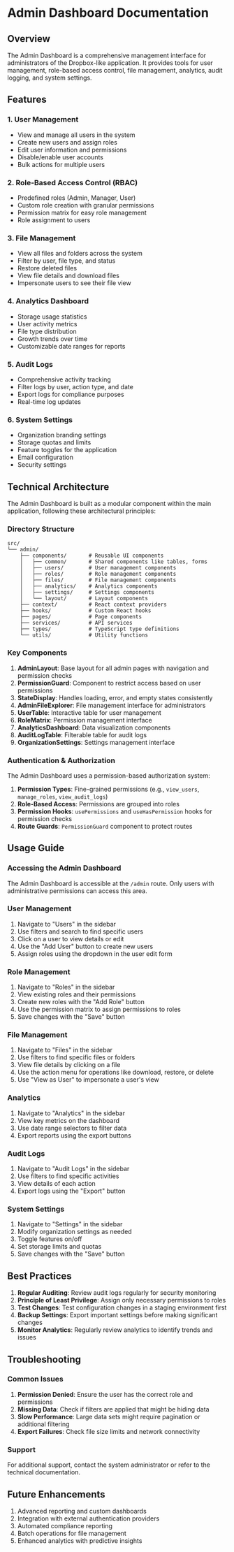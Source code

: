 # Admin Dashboard Documentation

## Overview

The Admin Dashboard is a comprehensive management interface for administrators of the Dropbox-like application. It provides tools for user management, role-based access control, file management, analytics, audit logging, and system settings.

## Features

### 1. User Management
- View and manage all users in the system
- Create new users and assign roles
- Edit user information and permissions
- Disable/enable user accounts
- Bulk actions for multiple users

### 2. Role-Based Access Control (RBAC)
- Predefined roles (Admin, Manager, User)
- Custom role creation with granular permissions
- Permission matrix for easy role management
- Role assignment to users

### 3. File Management
- View all files and folders across the system
- Filter by user, file type, and status
- Restore deleted files
- View file details and download files
- Impersonate users to see their file view

### 4. Analytics Dashboard
- Storage usage statistics
- User activity metrics
- File type distribution
- Growth trends over time
- Customizable date ranges for reports

### 5. Audit Logs
- Comprehensive activity tracking
- Filter logs by user, action type, and date
- Export logs for compliance purposes
- Real-time log updates

### 6. System Settings
- Organization branding settings
- Storage quotas and limits
- Feature toggles for the application
- Email configuration
- Security settings

## Technical Architecture

The Admin Dashboard is built as a modular component within the main application, following these architectural principles:

### Directory Structure
```
src/
└── admin/
    ├── components/       # Reusable UI components
    │   ├── common/       # Shared components like tables, forms
    │   ├── users/        # User management components
    │   ├── roles/        # Role management components
    │   ├── files/        # File management components
    │   ├── analytics/    # Analytics components
    │   ├── settings/     # Settings components
    │   └── layout/       # Layout components
    ├── context/          # React context providers
    ├── hooks/            # Custom React hooks
    ├── pages/            # Page components
    ├── services/         # API services
    ├── types/            # TypeScript type definitions
    └── utils/            # Utility functions
```

### Key Components

1. **AdminLayout**: Base layout for all admin pages with navigation and permission checks
2. **PermissionGuard**: Component to restrict access based on user permissions
3. **StateDisplay**: Handles loading, error, and empty states consistently
4. **AdminFileExplorer**: File management interface for administrators
5. **UserTable**: Interactive table for user management
6. **RoleMatrix**: Permission management interface
7. **AnalyticsDashboard**: Data visualization components
8. **AuditLogTable**: Filterable table for audit logs
9. **OrganizationSettings**: Settings management interface

### Authentication & Authorization

The Admin Dashboard uses a permission-based authorization system:

1. **Permission Types**: Fine-grained permissions (e.g., `view_users`, `manage_roles`, `view_audit_logs`)
2. **Role-Based Access**: Permissions are grouped into roles
3. **Permission Hooks**: `usePermissions` and `useHasPermission` hooks for permission checks
4. **Route Guards**: `PermissionGuard` component to protect routes

## Usage Guide

### Accessing the Admin Dashboard

The Admin Dashboard is accessible at the `/admin` route. Only users with administrative permissions can access this area.

### User Management

1. Navigate to "Users" in the sidebar
2. Use filters and search to find specific users
3. Click on a user to view details or edit
4. Use the "Add User" button to create new users
5. Assign roles using the dropdown in the user edit form

### Role Management

1. Navigate to "Roles" in the sidebar
2. View existing roles and their permissions
3. Create new roles with the "Add Role" button
4. Use the permission matrix to assign permissions to roles
5. Save changes with the "Save" button

### File Management

1. Navigate to "Files" in the sidebar
2. Use filters to find specific files or folders
3. View file details by clicking on a file
4. Use the action menu for operations like download, restore, or delete
5. Use "View as User" to impersonate a user's view

### Analytics

1. Navigate to "Analytics" in the sidebar
2. View key metrics on the dashboard
3. Use date range selectors to filter data
4. Export reports using the export buttons

### Audit Logs

1. Navigate to "Audit Logs" in the sidebar
2. Use filters to find specific activities
3. View details of each action
4. Export logs using the "Export" button

### System Settings

1. Navigate to "Settings" in the sidebar
2. Modify organization settings as needed
3. Toggle features on/off
4. Set storage limits and quotas
5. Save changes with the "Save" button

## Best Practices

1. **Regular Auditing**: Review audit logs regularly for security monitoring
2. **Principle of Least Privilege**: Assign only necessary permissions to roles
3. **Test Changes**: Test configuration changes in a staging environment first
4. **Backup Settings**: Export important settings before making significant changes
5. **Monitor Analytics**: Regularly review analytics to identify trends and issues

## Troubleshooting

### Common Issues

1. **Permission Denied**: Ensure the user has the correct role and permissions
2. **Missing Data**: Check if filters are applied that might be hiding data
3. **Slow Performance**: Large data sets might require pagination or additional filtering
4. **Export Failures**: Check file size limits and network connectivity

### Support

For additional support, contact the system administrator or refer to the technical documentation.

## Future Enhancements

1. Advanced reporting and custom dashboards
2. Integration with external authentication providers
3. Automated compliance reporting
4. Batch operations for file management
5. Enhanced analytics with predictive insights
